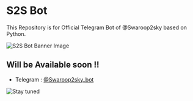 
# S2S Bot

This Repository is for Official Telegram Bot of @Swaroop2sky based on Python.

![S2S Bot Banner Image](https://user-images.githubusercontent.com/75106252/174847375-216121c7-9d3c-4f3d-b3a1-90f42e53d1ff.gif)


## Will be Available soon !!
- Telegram : [@Swaroop2sky_bot](https://t.me/swaroop2sky_bot)


![Stay tuned](https://st3.depositphotos.com/2485091/12703/v/600/depositphotos_127035202-stock-illustration-stay-tuned-coming-soon-label.jpg)



